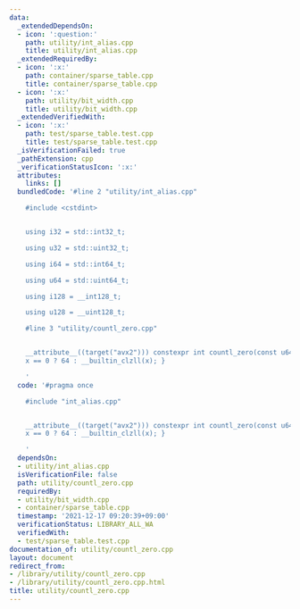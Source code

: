 ```yaml
---
data:
  _extendedDependsOn:
  - icon: ':question:'
    path: utility/int_alias.cpp
    title: utility/int_alias.cpp
  _extendedRequiredBy:
  - icon: ':x:'
    path: container/sparse_table.cpp
    title: container/sparse_table.cpp
  - icon: ':x:'
    path: utility/bit_width.cpp
    title: utility/bit_width.cpp
  _extendedVerifiedWith:
  - icon: ':x:'
    path: test/sparse_table.test.cpp
    title: test/sparse_table.test.cpp
  _isVerificationFailed: true
  _pathExtension: cpp
  _verificationStatusIcon: ':x:'
  attributes:
    links: []
  bundledCode: '#line 2 "utility/int_alias.cpp"

    #include <cstdint>


    using i32 = std::int32_t;

    using u32 = std::uint32_t;

    using i64 = std::int64_t;

    using u64 = std::uint64_t;

    using i128 = __int128_t;

    using u128 = __uint128_t;

    #line 3 "utility/countl_zero.cpp"


    __attribute__((target("avx2"))) constexpr int countl_zero(const u64 x) { return
    x == 0 ? 64 : __builtin_clzll(x); }

    '
  code: '#pragma once

    #include "int_alias.cpp"


    __attribute__((target("avx2"))) constexpr int countl_zero(const u64 x) { return
    x == 0 ? 64 : __builtin_clzll(x); }

    '
  dependsOn:
  - utility/int_alias.cpp
  isVerificationFile: false
  path: utility/countl_zero.cpp
  requiredBy:
  - utility/bit_width.cpp
  - container/sparse_table.cpp
  timestamp: '2021-12-17 09:20:39+09:00'
  verificationStatus: LIBRARY_ALL_WA
  verifiedWith:
  - test/sparse_table.test.cpp
documentation_of: utility/countl_zero.cpp
layout: document
redirect_from:
- /library/utility/countl_zero.cpp
- /library/utility/countl_zero.cpp.html
title: utility/countl_zero.cpp
---
```


